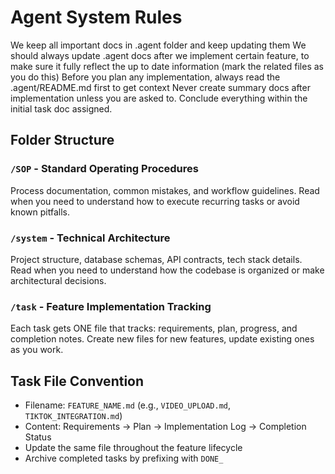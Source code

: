 # Agent System Rules
We keep all important docs in .agent folder and keep updating them
We should always update .agent docs after we implement certain feature, to make sure it fully reflect the up to date information (mark the related files as you do this)
Before you plan any implementation, always read the .agent/README.md first to get context
Never create summary docs after implementation unless you are asked to. Conclude everything within the initial task doc assigned.

## Folder Structure

### `/SOP` - Standard Operating Procedures
Process documentation, common mistakes, and workflow guidelines. Read when you need to understand how to execute recurring tasks or avoid known pitfalls.

### `/system` - Technical Architecture
Project structure, database schemas, API contracts, tech stack details. Read when you need to understand how the codebase is organized or make architectural decisions.

### `/task` - Feature Implementation Tracking
Each task gets ONE file that tracks: requirements, plan, progress, and completion notes. Create new files for new features, update existing ones as you work.

## Task File Convention
- Filename: `FEATURE_NAME.md` (e.g., `VIDEO_UPLOAD.md`, `TIKTOK_INTEGRATION.md`)
- Content: Requirements → Plan → Implementation Log → Completion Status
- Update the same file throughout the feature lifecycle
- Archive completed tasks by prefixing with `DONE_`
